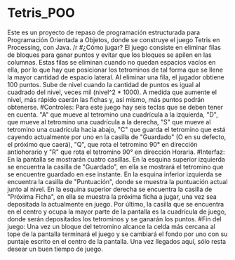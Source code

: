 # Tetris_POO
Este es un proyecto de repaso de programación estructurada para Programación Orientada a Objetos, donde se construye el juego Tetris en Processing, con Java.
/r
#¿Cómo jugar?
El juego consiste en eliminar filas de bloques para ganar puntos y evitar que los bloques se apilen en las columnas. Estas filas se eliminan cuando no quedan espacios vacíos en ella, por lo que hay que posicionar los tetrominos de tal forma que se llene la mayor cantidad de espacio lateral. Al eliminar una fila, el jugador obtiene 100 puntos. Sube de nivel cuando la cantidad de puntos es igual al cuadrado del nivel, veces mil (nivel^2 * 1000). A medida que aumente el nivel, más rápido caerán las fichas y, así mismo, más puntos podrán obtenerse.
#Controles:
Para este juego hay seis teclas que se deben tener en cuenta. "A" que mueve al tetromino una cuadrícula a la izquierda, "D", que mueve al tetromino una cuadrícula a la derecha, "S" que mueve al tetromino una cuadrícula hacia abajo, "C" que guarda el tetromino que está cayendo actualmente por uno en la casilla de "Guardado" (O en su defecto, el próximo que caerá), "Q", que rota el tetromino 90° en dirección antiohorario y "R" que rota el tetromino 90° en dirección Horaria.
#Interfaz:
En la pantalla se mostrarán cuatro casillas. En la esquina superior izquierda se encuentra la casilla de "Guardado", en ella se mostrará el tetromino que se encuentre guardado en ese instante. En la esquina inferior izquierda se encuentra la casilla de "Puntuación", donde se muestra la puntuación actual junto al nivel. En la esquina superior derecha se encuentra la casilla de "Próxima Ficha", en ella se muestra la próxima ficha a jugar, una vez sea depositada la actualmente en juego. Por último, la casilla que se encuentra en el centro y ocupa la mayor parte de la pantalla es la cuadrícula de juego, donde serán depositados los tetrominos y se ganarán los puntos.
#Fin del juego:
Una vez un bloque del tetromino alcance la celda más cercana al tope de la pantalla terminará el juego y se cambiará el fondo por uno con su puntaje escrito en el centro de la pantalla.
Una vez llegados aquí, sólo resta desear un buen tiempo de juego.
